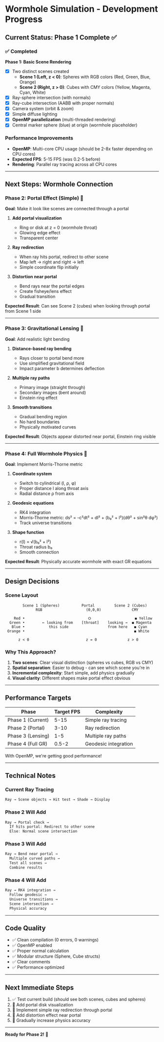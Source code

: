# Wormhole Simulation - Development Progress

## Current Status: Phase 1 Complete ✅

### ✅ Completed

**Phase 1: Basic Scene Rendering**
- [x] Two distinct scenes created
  - **Scene 1 (Left, z < 0)**: Spheres with RGB colors (Red, Green, Blue, Orange)
  - **Scene 2 (Right, z > 0)**: Cubes with CMY colors (Yellow, Magenta, Cyan, White)
- [x] Ray-sphere intersection (with normals)
- [x] Ray-cube intersection (AABB with proper normals)
- [x] Camera system (orbit & zoom)
- [x] Simple diffuse lighting
- [x] **OpenMP parallelization** (multi-threaded rendering)
- [x] Central marker sphere (blue) at origin (wormhole placeholder)

### Performance Improvements
- **OpenMP**: Multi-core CPU usage (should be 2-8x faster depending on CPU cores)
- **Expected FPS**: 5-15 FPS (was 0.2-5 before)
- **Rendering**: Parallel ray tracing across all CPU cores

---

## Next Steps: Wormhole Connection

### Phase 2: Portal Effect (Simple) 🔄
**Goal**: Make it look like scenes are connected through a portal

1. **Add portal visualization**
   - Ring or disk at z = 0 (wormhole throat)
   - Glowing edge effect
   - Transparent center

2. **Ray redirection**
   - When ray hits portal, redirect to other scene
   - Map left → right and right → left
   - Simple coordinate flip initially

3. **Distortion near portal**
   - Bend rays near the portal edges
   - Create fisheye/lens effect
   - Gradual transition

**Expected Result**: Can see Scene 2 (cubes) when looking through portal from Scene 1 side

---

### Phase 3: Gravitational Lensing 🔄
**Goal**: Add realistic light bending

1. **Distance-based ray bending**
   - Rays closer to portal bend more
   - Use simplified gravitational field
   - Impact parameter b determines deflection

2. **Multiple ray paths**
   - Primary image (straight through)
   - Secondary images (bent around)
   - Einstein ring effect

3. **Smooth transitions**
   - Gradual bending region
   - No hard boundaries
   - Physically motivated curves

**Expected Result**: Objects appear distorted near portal, Einstein ring visible

---

### Phase 4: Full Wormhole Physics 🔄
**Goal**: Implement Morris-Thorne metric

1. **Coordinate system**
   - Switch to cylindrical (l, ρ, φ)
   - Proper distance l along throat axis
   - Radial distance ρ from axis

2. **Geodesic equations**
   - RK4 integration
   - Morris-Thorne metric: ds² = -c²dt² + dl² + (b₀² + l²)(dθ² + sin²θ dφ²)
   - Track universe transitions

3. **Shape function**
   - r(l) = √(b₀² + l²)
   - Throat radius b₀
   - Smooth connection

**Expected Result**: Physically accurate wormhole with exact GR equations

---

## Design Decisions

### Scene Layout
```
        Scene 1 (Spheres)          Portal         Scene 2 (Cubes)
              RGB                    (0,0,0)              CMY
        
    Red •                             ⭘                    ◼ Yellow
  Green •        ← looking from    [throat]    looking →  ◼ Magenta  
   Blue •           this side                  from here   ◼ Cyan
 Orange •                                                  ◼ White
   
      z < 0                          z = 0              z > 0
```

### Why This Approach?

1. **Two scenes**: Clear visual distinction (spheres vs cubes, RGB vs CMY)
2. **Spatial separation**: Easier to debug - can see which scene you're in
3. **Incremental complexity**: Start simple, add physics gradually
4. **Visual clarity**: Different shapes make portal effect obvious

---

## Performance Targets

| Phase | Target FPS | Complexity |
|-------|-----------|------------|
| Phase 1 (Current) | 5-15 | Simple ray tracing |
| Phase 2 (Portal) | 3-10 | Ray redirection |
| Phase 3 (Lensing) | 1-5 | Multiple ray paths |
| Phase 4 (Full GR) | 0.5-2 | Geodesic integration |

With OpenMP, we're getting good performance!

---

## Technical Notes

### Current Ray Tracing
```cpp
Ray → Scene objects → Hit test → Shade → Display
```

### Phase 2 Will Add
```cpp
Ray → Portal check → 
  If hits portal: Redirect to other scene
  Else: Normal scene intersection
```

### Phase 3 Will Add
```cpp
Ray → Bend near portal → 
  Multiple curved paths →
  Test all scenes → 
  Combine results
```

### Phase 4 Will Add
```cpp
Ray → RK4 integration →
  Follow geodesic →
  Universe transitions →
  Scene intersection →
  Physical accuracy
```

---

## Code Quality

- ✅ Clean compilation (0 errors, 0 warnings)
- ✅ OpenMP enabled
- ✅ Proper normal calculation
- ✅ Modular structure (Sphere, Cube structs)
- ✅ Clear comments
- ✅ Performance optimized

---

## Next Immediate Steps

1. ✅ Test current build (should see both scenes, cubes and spheres)
2. 🔄 Add portal disk visualization
3. 🔄 Implement simple ray redirection through portal
4. 🔄 Add distortion effect near portal
5. 🔄 Gradually increase physics accuracy

---

**Ready for Phase 2!** 🚀

